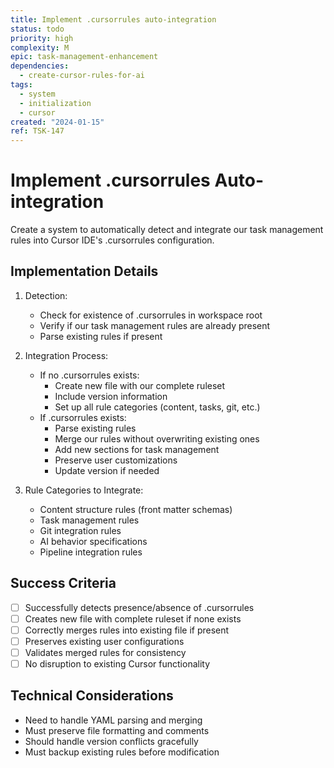 ```yaml
---
title: Implement .cursorrules auto-integration
status: todo
priority: high
complexity: M
epic: task-management-enhancement
dependencies:
  - create-cursor-rules-for-ai
tags:
  - system
  - initialization
  - cursor
created: "2024-01-15"
ref: TSK-147
---
```


# Implement .cursorrules Auto-integration

Create a system to automatically detect and integrate our task management rules into Cursor IDE's .cursorrules configuration.

## Implementation Details

1. Detection:

   - Check for existence of .cursorrules in workspace root
   - Verify if our task management rules are already present
   - Parse existing rules if present

2. Integration Process:

   - If no .cursorrules exists:
     - Create new file with our complete ruleset
     - Include version information
     - Set up all rule categories (content, tasks, git, etc.)
   - If .cursorrules exists:
     - Parse existing rules
     - Merge our rules without overwriting existing ones
     - Add new sections for task management
     - Preserve user customizations
     - Update version if needed

3. Rule Categories to Integrate:
   - Content structure rules (front matter schemas)
   - Task management rules
   - Git integration rules
   - AI behavior specifications
   - Pipeline integration rules

## Success Criteria

- [ ] Successfully detects presence/absence of .cursorrules
- [ ] Creates new file with complete ruleset if none exists
- [ ] Correctly merges rules into existing file if present
- [ ] Preserves existing user configurations
- [ ] Validates merged rules for consistency
- [ ] No disruption to existing Cursor functionality

## Technical Considerations

- Need to handle YAML parsing and merging
- Must preserve file formatting and comments
- Should handle version conflicts gracefully
- Must backup existing rules before modification
